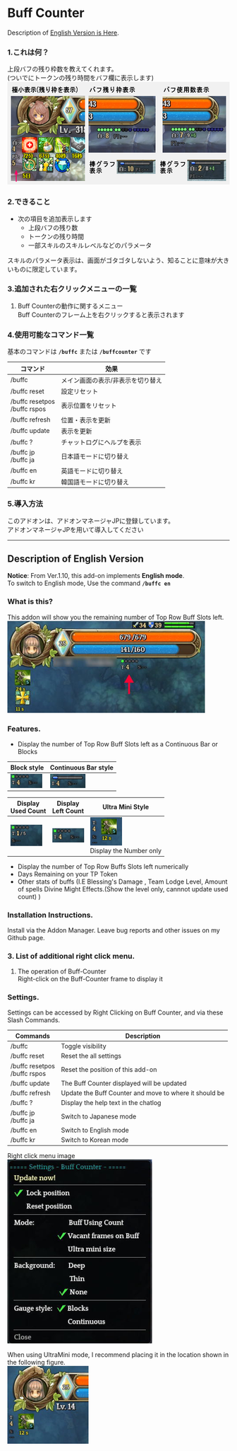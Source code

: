 ﻿
# Buff Counter
Description of [English Version is Here](#description-of-english-version).

### 1.これは何？
上段バフの残り枠数を教えてくれます。  
(ついでにトークンの残り時間をバフ欄に表示します)  
![外観表示](https://github.com/Toukibi/ToSAddon/blob/ForImage/BuffCounter/img/topimage.png?raw=true)  
### 2.できること
* 次の項目を追加表示します  
  * 上段バフの残り数
  * トークンの残り時間
  * 一部スキルのスキルレベルなどのパラメータ  
  
スキルのパラメータ表示は、画面がゴタゴタしないよう、知ることに意味が大きいものに限定しています。  

### 3.追加された右クリックメニューの一覧
1. Buff Counterの動作に関するメニュー  
    Buff Counterのフレーム上を右クリックすると表示されます

### 4.使用可能なコマンド一覧
基本のコマンドは **`/buffc`** または **`/buffcounter`** です  

|コマンド|効果|
|---|---|
|/buffc|メイン画面の表示/非表示を切り替え|
|/buffc reset|設定リセット|
|/buffc resetpos<br>/buffc rspos|表示位置をリセット|
|/buffc refresh|位置・表示を更新|
|/buffc update|表示を更新|
|/buffc ?|チャットログにヘルプを表示|
|/buffc jp<br>/buffc ja|日本語モードに切り替え|
|/buffc en|英語モードに切り替え|
|/buffc kr|韓国語モードに切り替え|

### 5.導入方法
このアドオンは、アドオンマネージャJPに登録しています。  
アドオンマネージャJPを用いて導入してください  

---
## Description of English Version 
  
**Notice**: From Ver.1.10, this add-on  implements **English mode**.   
To switch to English mode, Use the command **`/buffc en`**

### What is this?
This addon will show you the remaining number of Top Row Buff Slots left.  
![Image of Buff-Counter](https://github.com/Toukibi/ToSAddon/blob/ForImage/BuffCounter/img/topimage_en.jpg?raw=true)  
### Features.
* Display the number of Top Row Buff Slots left as a Continuous Bar or Blocks

|Block style|Continuous Bar style|
|---|---|
|![Image of Buff-Counter with block style](https://github.com/Toukibi/ToSAddon/blob/ForImage/BuffCounter/img/display_left_en.png?raw=true)|![Image of Buff-Counter with continuous bar style](https://github.com/Toukibi/ToSAddon/blob/ForImage/BuffCounter/img/display_left_bar_en.png?raw=true)|
  
|Display <br>Used Count|Display <br>Left Count|Ultra Mini Style|
|---|---|---|
|![Image of Buff-Counter displays used Buff count](https://github.com/Toukibi/ToSAddon/blob/ForImage/BuffCounter/img/display_use_en.png?raw=true)|![Image of Buff-Counter displays Buff's left count](https://github.com/Toukibi/ToSAddon/blob/ForImage/BuffCounter/img/display_left_en.png?raw=true)|![Image of Buff-Counter with Ultra Mini Style](https://github.com/Toukibi/ToSAddon/blob/ForImage/BuffCounter/img/display_mini_en.png?raw=true)<br>Display the Number only|

* Display the number of Top Row Buffs Slots left numerically
* Days Remaining on your TP Token
* Other stats of buffs (I.E Blessing's Damage , Team Lodge Level, Amount of spells Divine Might Effects.(Show the level only, cannnot update used count) )

### Installation Instructions.
Install via the Addon Manager. Leave bug reports and other issues on my Github page.  

### 3. List of additional right click menu.
1. The operation of Buff-Counter  
    Right-click on the Buff-Counter frame to display it

### Settings.
Settings can be accessed by Right Clicking on Buff Counter, and via these Slash Commands.

|Commands|Description|
|---|---|
|/buffc|Toggle visibility|
|/buffc reset|Reset the all settings|
|/buffc resetpos<br>/buffc rspos|Reset the position of this add-on|
|/buffc update|The Buff Counter displayed will be updated|
|/buffc refresh|Update the Buff Counter and move to where it should be|
|/buffc ?|Display the help text in the chatlog|
|/buffc jp<br>/buffc ja|Switch to Japanese mode|
|/buffc en|Switch to English mode|
|/buffc kr|Switch to Korean mode|

Right click menu image  
![Image of Buff-Counter context menu](https://github.com/Toukibi/ToSAddon/blob/ForImage/BuffCounter/img/contextmenu_en.jpg?raw=true)  


When using UltraMini mode, I recommend placing it in the location shown in the following figure.  
![Image of Buff-Counter recomended location when use with ultra-mini mode](https://github.com/Toukibi/ToSAddon/blob/ForImage/BuffCounter/img/minimode_recomend_en.jpg?raw=true)  
